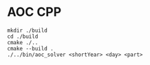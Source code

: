 # AOC CPP

```
mkdir ./build
cd ./build
cmake ./..
cmake --build .
./../bin/aoc_solver <shortYear> <day> <part>


```
